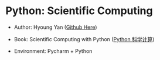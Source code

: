 # Python: Scientific Computing

- Author: Hyoung Yan ([Github Here](https://github.com/Flesymeb/DeepLearning))

- Book: Scientific Computing with Python ([Python 科学计算](https://datawhalechina.github.io/scientific-computing/#/))

- Environment: Pycharm + Python
